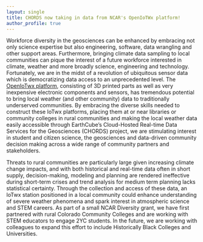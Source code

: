 ```yaml
---
layout: single
title: CHORDS now taking in data from NCAR's OpenIoTWx platform!
author_profile: true
---
```


Workforce diversity in the geosciences can be enhanced by embracing not only science expertise but also engineering,
software, data wrangling and other support areas. Furthermore, bringing climate data sampling to local communities can pique
the interest of a future workforce interested in climate, weather and more broadly science, engineering and technology.
Fortunately, we are in the midst of a revolution of ubiquitous sensor data which is democratizing  data access to an
unprecedented level. The [OpenIoTwx platform](https://git.io/JcRyO), consisting of 3D printed parts as well as very
inexpensive electronic components and sensors, has tremendous potential to bring local weather (and other community) data
to traditionally underserved communities. By embracing the diverse skills needed to construct these IoTwx platforms, placing
them at or near libraries or community colleges in rural communities and making the local weather data easily accessible
through EarthCube’s Cloud-Hosted Real-time Data Services for the Geosciences (CHORDS) project, we are stimulating interest
in student and citizen science, the geosciences and data-driven community decision making across a wide range of community
partners and stakeholders.

Threats to rural communities are particularly large given increasing climate change impacts, and with both historical
and real-time data often in short supply, decision-making, modeling and planning are rendered ineffective during short-term
crises and trend analysis for medium term planning lacks statistical certainty. Through the collection and access of these
data, an IoTwx station positioned in a local community could enhance understanding of severe weather phenomena and spark
interest in atmospheric science and STEM careers. As part of a small NCAR Diversity grant, we have first partnered with
rural Colorado Community Colleges and are working with STEM educators to engage 2YC students. In the future, we are working
with colleagues to expand this effort to include Historically Black Colleges and Universities.
